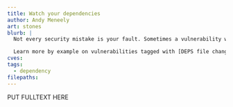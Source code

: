 ```yaml
---
title: Watch your dependencies
author: Andy Meneely
art: stones
blurb: |
  Not every security mistake is your fault. Sometimes a vulnerability will arise in a library that you depend upon. Does it affect you? Will you work around it? How will you know?

  Learn more by example on vulnerabilities tagged with [DEPS file changed.](/tags/DEPS)
cves:
tags:
  - dependency
filepaths:
---
```

PUT FULLTEXT HERE
